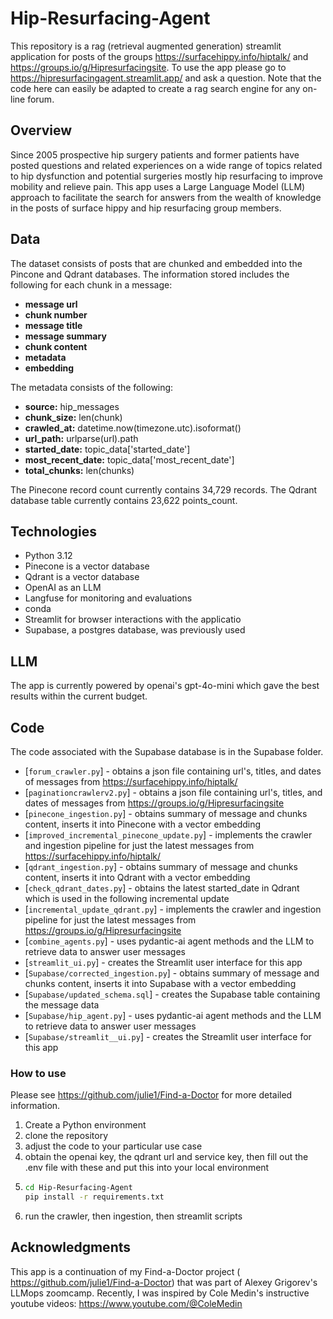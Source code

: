 # Hip-Resurfacing-Agent

This repository is a rag (retrieval augmented generation) streamlit application for posts of the groups https://surfacehippy.info/hiptalk/ and https://groups.io/g/Hipresurfacingsite.  To use the app please go to https://hipresurfacingagent.streamlit.app/ and ask a question. Note that the code here can easily be adapted to create a rag search engine for any on-line forum.

## Overview

Since 2005 prospective hip surgery patients and former patients have posted questions and 
related experiences on a wide range of topics related to hip dysfunction and potential
surgeries mostly hip resurfacing to improve mobility and relieve pain. This app uses a
Large Language Model (LLM) approach to facilitate the search for answers from the wealth 
of knowledge in the posts of surface hippy and hip resurfacing group members.

## Data

The dataset consists of posts that are chunked and embedded into the Pincone and Qdrant databases.
The information stored includes the following for each chunk in a message:

- **message url**
- **chunk number**
- **message title** 
- **message summary** 
- **chunk content** 
- **metadata** 
- **embedding** 

The metadata consists of the following:

- **source:** hip_messages
- **chunk_size:** len(chunk)
- **crawled_at:** datetime.now(timezone.utc).isoformat()
- **url_path:** urlparse(url).path
- **started_date:** topic_data['started_date']
- **most_recent_date:** topic_data['most_recent_date']
- **total_chunks:** len(chunks)

The Pinecone record count currently contains 34,729 records.
The Qdrant database table currently contains 23,622 points_count.

## Technologies

- Python 3.12
- Pinecone is a vector database
- Qdrant is a vector database
- OpenAI as an LLM
- Langfuse for monitoring and evaluations
- conda
- Streamlit for browser interactions with the applicatio
- Supabase, a postgres database, was previously used
                
## LLM   

The app is currently powered by openai's gpt-4o-mini which gave the best results within the current budget. 

## Code

The code associated with the Supabase database is in the Supabase folder.

- [`forum_crawler.py`] - obtains a json file containing url's, titles, and dates of messages from https://surfacehippy.info/hiptalk/ 
- [`paginationcrawlerv2.py`] - obtains a json file containing url's, titles, and dates of messages from https://groups.io/g/Hipresurfacingsite
- [`pinecone_ingestion.py`] - obtains summary of message and chunks content, inserts it into Pinecone with a vector embedding
- [`improved_incremental_pinecone_update.py`] - implements the crawler and ingestion pipeline for just the latest messages from https://surfacehippy.info/hiptalk/ 
- [`qdrant_ingestion.py`] - obtains summary of message and chunks content, inserts it into Qdrant with a vector embedding
- [`check_qdrant_dates.py`] - obtains the latest started_date in Qdrant which is used in the following incremental update
- [`incremental_update_qdrant.py`] - implements the crawler and ingestion pipeline for just the latest messages from https://groups.io/g/Hipresurfacingsite
- [`combine_agents.py`] - uses pydantic-ai agent methods and the LLM to retrieve data to answer user messages
- [`streamlit_ui.py`] - creates the Streamlit user interface for this app 
- [`Supabase/corrected_ingestion.py`] - obtains summary of message and chunks content, inserts it into Supabase with a vector embedding
- [`Supabase/updated_schema.sql`] - creates the Supabase table containing the message data
- [`Supabase/hip_agent.py`] - uses pydantic-ai agent methods and the LLM to retrieve data to answer user messages
- [`Supabase/streamlit__ui.py`] - creates the Streamlit user interface for this app

###  How to use

Please see https://github.com/julie1/Find-a-Doctor for more detailed information.

1. Create a Python environment
2. clone the repository
3. adjust the code to your particular use case
4. obtain the openai key, the qdrant url and service key, then fill out the .env file with these and put this into your local
environment
5. ```bash
   cd Hip-Resurfacing-Agent
   pip install -r requirements.txt
6. run the crawler, then ingestion, then streamlit scripts
   

## Acknowledgments

This app is a continuation of my Find-a-Doctor project ( https://github.com/julie1/Find-a-Doctor) that was part of Alexey Grigorev's LLMops zoomcamp.  Recently, I was inspired by Cole Medin's instructive youtube videos: https://www.youtube.com/@ColeMedin               
